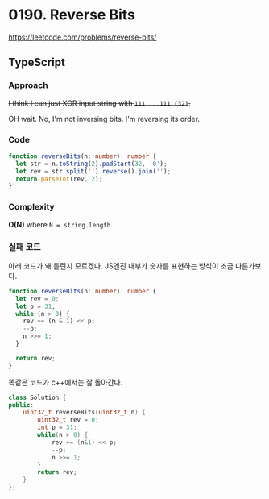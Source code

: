 # 0190. Reverse Bits

https://leetcode.com/problems/reverse-bits/

## TypeScript

### Approach

~~I think I can just XOR input string with `111....111 (32)`.~~

OH wait. No, I'm not inversing bits. I'm reversing its order.

### Code

```ts
function reverseBits(n: number): number {
  let str = n.toString(2).padStart(32, '0');
  let rev = str.split('').reverse().join('');
  return parseInt(rev, 2);
}
```

### Complexity

**O(N)** where `N = string.length`

### 실패 코드

아래 코드가 왜 틀린지 모르겠다. JS엔진 내부가 숫자를 표현하는 방식이 조금 다른가보다.

```ts
function reverseBits(n: number): number {
  let rev = 0;
  let p = 31;
  while (n > 0) {
    rev += (n & 1) << p;
    --p;
    n >>= 1;
  }

  return rev;
}
```

똑같은 코드가 c++에서는 잘 돌아간다.

```cpp
class Solution {
public:
    uint32_t reverseBits(uint32_t n) {
        uint32_t rev = 0;
        int p = 31;
        while(n > 0) {
            rev += (n&1) << p;
            --p;
            n >>= 1;
        }
        return rev;
    }
};
```
